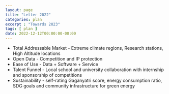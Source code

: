 ```yaml
---
layout: page
title: "Letter 2022"
categories: plan
excerpt : "Towards 2023"
tags: [ plan ]
date: 2022-12-12T00:00:00-00:00
---
```


* Total Addressable Market - Extreme climate regions, Research stations, High Altitude locations
* Open Data - Competition and IP protection
* Ease of Use - Data + Software + Service
* Talent Funnel - Local school and university collaboration with internship and sponsorship of competitions
* Sustainability - self-rating Gaganyatri score, energy consumption ratio, SDG goals and community infrastructure for green energy

